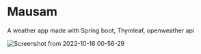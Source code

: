 # Mausam
A weather app made with Spring boot, Thymleaf, openweather api

![Screenshot from 2022-10-16 00-56-29](https://user-images.githubusercontent.com/84709309/196004499-1dc2adcd-5db6-483a-a958-a1dc72d714e9.png)
